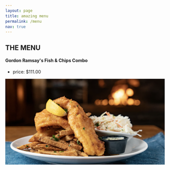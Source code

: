 ```yaml
---
layout: page
title: amazing menu
permalink: /menu
nav: true
---
```


## THE MENU 


<p align="center">
  
#### Gordon Ramsay's Fish & Chips Combo 
</p>

- price: $111.00

<p align="center">
  
![images](assets/images/fishnchips.png)
</p>
